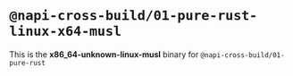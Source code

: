 # `@napi-cross-build/01-pure-rust-linux-x64-musl`

This is the **x86_64-unknown-linux-musl** binary for `@napi-cross-build/01-pure-rust`
